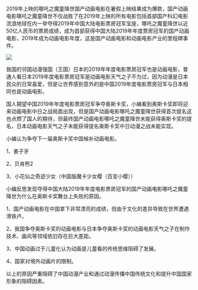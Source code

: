 2019年上映的哪吒之魔童降世国产动画电影在暑假上映结果成为爆款，国产动画电影哪吒之魔童降世不仅战胜了在2019年上映的所有电影包括首部国产科幻电影流浪地球在内一举夺得2019年中国大陆电影票房冠军宝座，哪吒之魔童降世以近50亿人民币的票房成绩，成为首部获得中国大陆2019年年度票房冠军的国产动画电影，2019年成为动画电影年度，这是国产动画电影和动画电影产业的里程碑事件。

![](/uploads/images/1583074822.jpg)

我国的邻国动漫强国（王国）日本的2019年年度电影票房冠军也是动画电影，普通人看日本2019年度电影票房冠军是动画电影天气之子不为过，因为动漫是日本民众的日常喜爱，但是让世界感到意外的是中国2019年度电影票房冠军与日本相同也是动画电影。

国人期望中国2019年年度电影票房冠军争夺奥斯卡奖，小编看到奥斯卡奖即将迎来动画电影中日之战局面出现，但是国产动画电影哪吒之魔童降世获得首次提名这也点燃了国人的期待，但最终国产动画电影哪吒之魔童降世未能获得奥斯卡奖的提名，日本动画电影天气之子未能获得提名奥斯卡奖中日动漫之战未能实现。

小编认为争夺下一届奥斯卡奖中国候补动画电影。

1、姜子牙

2、贝肯熊2

3、小花仙之奇迹少女（中国版魔卡少女樱（百变小樱））

小编反思发现夺得中国大陆2019年年度电影票房冠军的国产动画电影哪吒之魔童降世为什么在奥斯卡奖舞台上失败的原因。

1、国产动画电影在中国拿下非常漂亮的成绩，但由于文化的差异导致在世界遭遇滑铁卢。

2、我国争夺奥斯卡奖的动画电影与日本争夺奥斯卡奖的动画电影天气之子在制作技术、画风等领域依旧存在巨大差距。

3、中国动画过于儿童化认为动画是儿童看的传统思维阻碍了发展。

4、国家对境外动画片的限制。

以上的原因严重阻碍了中国动漫产业和通过动漫传播中国传统文化和提升中国国家形象的阻碍因素。
